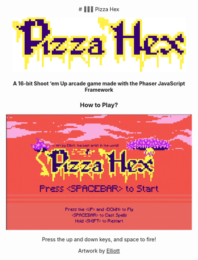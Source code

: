 <div align="center">
# 🍕🧙‍♀️ Pizza Hex

![Pizza Hex Title](assets/title.png)

#### A 16-bit Shoot ‘em Up arcade game made with the Phaser JavaScript Framework

### How to Play?

![Pizza Hex Demo](pizza-hex.gif)

Press the up and down keys, and space to fire!

Artwork by [Elliott](https://www.behance.net/elliebeans6c58)
</div>